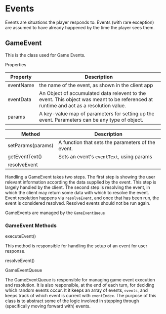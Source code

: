 # Events

Events are situations the player responds to. Events (with rare exception) are assumed to have already happened by the time the player sees them.

## GameEvent

This is the class used for Game Events.

Properties

|  Property |  Description |
|---|---|
| eventName | the name of the event, as shown in the client app |
| eventData | An Object of accumulated data relevent to the event. This object was meant to be referenced at runtime and act as a resolution value. |
| params | A key-value map of parameters for setting up the event. Parameters can be any type of object. |

|  Method |  Description |
|---|---|
| setParams(params) | A function that sets the parameters of the event. |
| getEventText() | Sets an event's `eventText`, using params |
| resolveEvent |  |

Handling a GameEvent takes two steps. The first step is showing the user relevant information according the data supplied by the event. This step is largely handled by the client. The second step is resolving the event, in which the client may return some data with which to resolve the event. Event resolution happens via `resolveEvent`, and once that has been run, the event is considered resolved. Resolved events should not be run again.

GameEvents are managed by the `GameEventQueue`



### GameEvent Methods

executeEvent()

This method is responsible for handling the setup of an event for user response. 

resolveEvent()



GameEventQueue

The GameEventQueue is responsible for managing game event execution and resolution. It is also responsible, at the end of each turn, for deciding which random events occur. It it keeps an array of events, `events`, and keeps track of which event is current with `eventIndex`. The purpose of this class is to abstract some of the logic involved in stepping through (specifically moving forward with) events.
